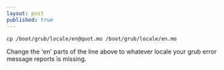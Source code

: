 ```yaml
---
layout: post
published: true
---
```


```
cp /boot/grub/locale/en@quot.mo /boot/grub/locale/en.mo
```

Change the 'en' parts of the line above to whatever locale your grub error message reports is missing. 